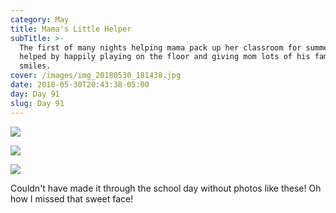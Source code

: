 ```yaml
---
category: May
title: Mama's Little Helper
subTitle: >-
  The first of many nights helping mama pack up her classroom for summer.  Milo
  helped by happily playing on the floor and giving mom lots of his famous
  smiles.    
cover: /images/img_20180530_181438.jpg
date: 2018-05-30T20:43:38-05:00
day: Day 91
slug: Day 91
---
```

![](/images/img_20180530_181438.jpg)

![](/images/img_1522.jpg)

![](/images/img_1521_01.jpg)

Couldn't have made it through the school day without photos like these! Oh how I missed that sweet face! 
